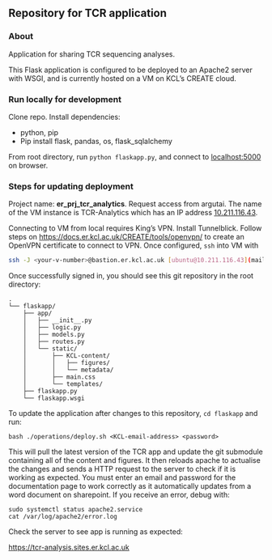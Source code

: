 ## Repository for TCR application

### About

Application for sharing TCR sequencing analyses.

This Flask application is configured to be deployed to an Apache2 server with WSGI, and is currently hosted on a VM on KCL’s CREATE cloud.

### Run locally for development

Clone repo. Install dependencies:

- python, pip
- Pip install flask, pandas, os, flask_sqlalchemy

From root directory, run `python flaskapp.py`, and connect to [localhost:5000](http://localhost:5000) on browser.

### Steps for updating deployment

Project name: **er_prj_tcr_analytics**. Request access from argutai. The name of the VM instance is TCR-Analytics which has an IP address [10.211.116.43](mailto:ubuntu@10.211.116.43). 

Connecting to VM from local requires King’s VPN. Install Tunnelblick. Follow steps on https://docs.er.kcl.ac.uk/CREATE/tools/openvpn/ to create an OpenVPN certificate to connect to VPN. Once configured, `ssh` into VM with

```bash
ssh -J <your-v-number>@bastion.er.kcl.ac.uk [ubuntu@10.211.116.43](mailto:ubuntu@10.211.116.43)
```

Once successfully signed in, you should see this git repository in the root directory:

```
.
└── flaskapp/
    ├── app/
    │   ├── __init__.py
    │   ├── logic.py  
    │   ├── models.py  
    │   ├── routes.py  
    │   └── static/
    │       ├── KCL-content/
    │       │   ├── figures/
    │       │   └── metadata/
    │       ├── main.css
    │       └── templates/
    ├── flaskapp.py
    └── flaskapp.wsgi
```

To update the application after changes to this repository, `cd flaskapp` and run: 

```
bash ./operations/deploy.sh <KCL-email-address> <password>
```

This will pull the latest version of the TCR app and update the git submodule containing all of the content and figures. It then reloads apache to actualise the changes and sends a HTTP request to the server to check if it is working as expected. You must enter an email and password for the documentation page to work correctly as it automatically updates from a word document on sharepoint. If you receive an error, debug with:

```
sudo systemctl status apache2.service
cat /var/log/apache2/error.log
```

Check the server to see app is running as expected:

https://tcr-analysis.sites.er.kcl.ac.uk